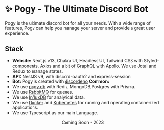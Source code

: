 # ✨ Pogy - The Ultimate Discord Bot
Pogy is the ultimate discord bot for all your needs. With a wide range of features, Pogy can help you manage your server and provide a great user experience. 

## Stack 
- **Website:** Next.js v13, Chakra UI, Headless UI, Tailwind CSS with Styled-components. Axios and a bit of GraphQL with Apollo. We use Jotai and Redux to manage states.
- **API:** NestJS v9, with discord-oauth2 and express-session
- **Bot:** Pogy is created with [discordeno](https://github.com/discordeno/discordeno)
**Common:** 
- We use [pogy.db](https://github.com/pogy-bot/pogy.db) with Redis, MongoDB,Postgres with Prisma. 
- We use [RabbitMQ](https://www.rabbitmq.com/) for queues. 
- We use [InfluxDB](https://www.influxdata.com/) for analytical data.
- We use [Docker](docker.com) and [Kubernetes](https://kubernetes.io/) for running and operating containerized applications.
- We use Typescript as our main Language.

<p align="center">
Coming Soon - 2023
</p>
